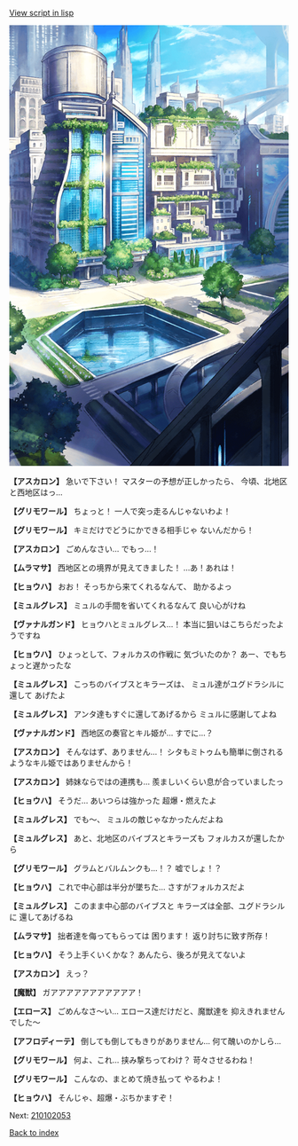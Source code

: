[View script in lisp](../scripts/210102051.txt)

![in_city.png](../images/backgrounds/in_city.png)

**【アスカロン】**
急いで下さい！
マスターの予想が正しかったら、
今頃、北地区と西地区はっ…

**【グリモワール】**
ちょっと！
一人で突っ走るんじゃないわよ！

**【グリモワール】**
キミだけでどうにかできる相手じゃ
ないんだから！

**【アスカロン】**
ごめんなさい…
でもっ…！

**【ムラマサ】**
西地区との境界が見えてきました！
…あ！あれは！

**【ヒョウハ】**
おお！
そっちから来てくれるなんて、
助かるよっ

**【ミュルグレス】**
ミュルの手間を省いてくれるなんて
良い心がけね

**【ヴァナルガンド】**
ヒョウハとミュルグレス…！
本当に狙いはこちらだったようですね

**【ヒョウハ】**
ひょっとして、フォルカスの作戦に
気づいたのか？
あー、でもちょっと遅かったな

**【ミュルグレス】**
こっちのバイブスとキラーズは、
ミュル達がユグドラシルに還して
あげたよ

**【ミュルグレス】**
アンタ達もすぐに還してあげるから
ミュルに感謝してよね

**【ヴァナルガンド】**
西地区の奏官とキル姫が…
すでに…？

**【アスカロン】**
そんなはず、ありません…！
シタもミトゥムも簡単に倒される
ようなキル姫ではありませんから！

**【アスカロン】**
姉妹ならではの連携も…
羨ましいくらい息が合っていましたっ

**【ヒョウハ】**
そうだ…
あいつらは強かった
超爆・燃えたよ

**【ミュルグレス】**
でも～、
ミュルの敵じゃなかったんだよね

**【ミュルグレス】**
あと、北地区のバイブスとキラーズも
フォルカスが還したから

**【グリモワール】**
グラムとバルムンクも…！？
嘘でしょ！？

**【ヒョウハ】**
これで中心部は半分が墜ちた…
さすがフォルカスだよ

**【ミュルグレス】**
このまま中心部のバイブスと
キラーズは全部、ユグドラシルに
還してあげるね

**【ムラマサ】**
拙者達を侮ってもらっては
困ります！
返り討ちに致す所存！

**【ヒョウハ】**
そう上手くいくかな？
あんたら、後ろが見えてないよ

**【アスカロン】**
えっ？

**【魔獣】**
ガアアアアアアアアアアア！

**【エロース】**
ごめんなさ～い…
エロース達だけだと、魔獣達を
抑えきれませんでした～

**【アフロディーテ】**
倒しても倒してもきりがありません…
何て醜いのかしら…

**【グリモワール】**
何よ、これ…
挟み撃ちってわけ？
苛々させるわね！

**【グリモワール】**
こんなの、まとめて焼き払って
やるわよ！

**【ヒョウハ】**
そんじゃ、超爆・ぶちかますぞ！

Next: [210102053](210102053.md)

[Back to index](index.md)
